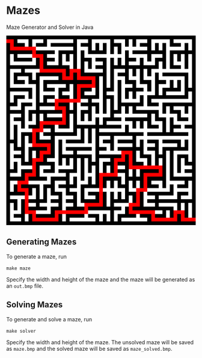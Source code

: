 # Mazes
Maze Generator and Solver in Java

![](ScaledImages/maze.png)

## Generating Mazes

To generate a maze, run

```
make maze
```

Specify the width and height of the maze and the maze will be generated as an `out.bmp` file.

## Solving Mazes

To generate and solve a maze, run

```
make solver
```

Specify the width and height of the maze. The unsolved maze will be saved as `maze.bmp` 
and the solved maze will be saved as `maze_solved.bmp`.

